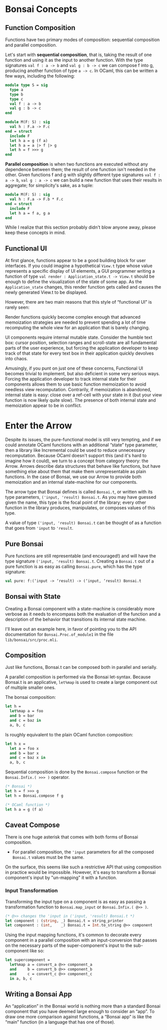 # Bonsai Concepts

<!--
```ocaml
# open! Bonsai_mdx
# open! Core_kernel
```
-->


## Function Composition
Functions have two primary modes of composition: sequential
composition and parallel composition.

Let's start with **sequential composition**, that is, taking the result of one
function and using it as the input to another function.  With the type
signatures `val f : a -> b` and `val g : b -> c` we can compose f into g,
producing another function of type `a -> c`.  In OCaml, this can be written a
few ways, including the following:

```ocaml
module type S = sig
  type a
  type b
  type c
  val f : a -> b
  val g : b -> c
end

module M(F: S) : sig
  val h : F.a -> F.c
end = struct
  include F
  let h a = g (f a)
  let h a = a |> f |> g
  let h = f >>> g
end
```

**Parallel composition** is when two functions are executed without any dependence
between them; the result of one function isn't needed in the other.  Given
functions f and g with slightly different type signatures `val f : a -> b`, `val g
: a -> c` we can build a new function that uses their results in aggregate; for
simplicity's sake, as a tuple:

```ocaml
module M(F: S) : sig
  val h : F.a -> F.b * F.c
end = struct
  include F
  let h a = f a, g a
end
```

While I realize that this section probably didn't blow anyone away, please keep
these concepts in mind.

## Functional UI

At first glance, functions appear to be a good building block for user
interfaces.  If you could imagine a hypothetical `View.t` type whose value
represents a specific display of UI elements, a GUI programmer writing a
function of type `val render : Application_state.t -> View.t` should be enough
to define the visualization of the state of some app.  As the
`Application_state` changes, this render function gets called and causes the
newly generated View.t to be displayed.

However, there are two main reasons that this style of “functional UI” is
rarely seen:

Render functions quickly become complex enough that advanced memoization
strategies are needed to prevent spending a lot of time recomputing the whole
view for an application that is barely changing.

UI components require internal mutable state.  Consider the humble text box:
cursor position, selection ranges and scroll-state are all fundamental parts of
the user experience, but forcing the application developer to keep track of
that state for every text box in their application quickly devolves into chaos.

Amusingly, if you punt on just one of these concerns, Functional UI becomes
trivial to implement, but also deficient in some very serious ways.  Forcing
the application developer to track internal state for their components allows
them to use basic function memoization to avoid needless view recomputation.
Contrarily, if memoization is abandoned, internal state is easy: close over a
ref-cell with your state in it (but your view function is now likely quite
slow).  The presence of both internal state
and memoization appear to be in conflict.

# Enter the Arrow

Despite its issues, the pure-functional model is still very tempting, and if we
could annotate OCaml functions with an additional “state” type parameter, then
a library like Incremental could be used to reduce unnecessary recomputation.
Because OCaml doesn't support this (and it's hard to imagine how it could), we
turn to a concept from category theory: the Arrow.  Arrows describe data
structures that behave like functions, but have something else about them that
make them unrepresentable as plain functions.  In the case of Bonsai, we use
our Arrow to provide both memoization and an internal state-machine for our
components.

The arrow type that Bonsai defines is called `Bonsai.t`, or written with its
type parameters, `('input, 'result) Bonsai.t`.  As you may have guessed
given the name, this type is the focal point of the library; every other
function in the library produces, manipulates, or composes values of this type.

A value of type `('input, 'result) Bonsai.t` can be thought of as a
function that goes from `'input` to `'result`.


## Pure Bonsai

Pure functions are still representable (and encouraged!) and will have the type
signature `('input, 'result) Bonsai.t`.  Creating a `Bonsai.t` out of a pure
function is as easy as calling `Bonsai.pure`, which has the type signature:

```ocaml
val pure: f:(‘input -> ‘result) -> (‘input, ‘result) Bonsai.t
```

## Bonsai with State

Creating a Bonsai component with a state-machine is considerably more verbose
as it needs to encompass both the evaluation of the function and a
description of the behavior that transitions its internal state machine.

I'll leave out an example here, in favor of pointing you to the API
documentation for `Bonsai.Proc.of_module1` in the file
`lib/bonsai/src/proc.mli`.

## Composition

Just like functions, Bonsai.t can be composed both in parallel and serially.

A parallel composition is performed via the Bonsai let-syntax.  Because
Bonsai.t is an applicative, `let%map` is used to create a large component out
of multiple smaller ones.

The bonsai composition:

```ocaml
let h =
  let%map a = foo
  and b = bar
  and c = baz in
  a, b, c
```

Is roughly equivalent to the plain OCaml function composition:

```ocaml
let h x =
  let a = foo x
  and b = bar x
  and c = baz x in
  a, b, c
```

Sequential composition is done by the `Bonsai.compose` function or the
`Bonsai.Infix.( >>> )` operator.

```ocaml
(* Bonsai *)
let h = f >>> g
let h = Bonsai.compose f g

(* OCaml function *)
let h a = g (f a)
```

## Caveat Compose

There is one huge asterisk that comes with both forms of Bonsai composition.

* For parallel composition, the `'input` parameters for all the composed
  `Bonsai.t` values must be the same.

On the surface, this seems like such a restrictive API that using
composition in practice would be impossible.  However, it's easy to
transform a Bonsai component's input by "un-mapping" it with a
function.

### Input Transformation

Transforming the input type on a component is as easy as passing a
transformation function to `Bonsai.map_input` or `Bonsai.Infix.( @>> )`.

```ocaml
(* @>> changes the 'input in ('input, 'result) Bonsai.t *)
let component : (string, _) Bonsai.t = string_printer
let component : (int,    _) Bonsai.t = Int.to_string @>> component
```

Using the input mapping functions, it's common to decorate every component in a
parallel composition with an input-conversion that passes on the necessary
parts of the super-component's input to the sub-component like so:

```ocaml
let supercomponent =
  let%map a = convert_a @>> component_a
  and     b = convert_b @>> component_b
  and     c = convert_c @>> component_c
  in a, b, c
```

## Writing a Bonsai App

An “application” in the Bonsai world is nothing more than a standard Bonsai
component that you have deemed large enough to consider an “app”.  To draw one
more comparison against functions, a “Bonsai app” is like the “main” function
(in a language that has one of those).
